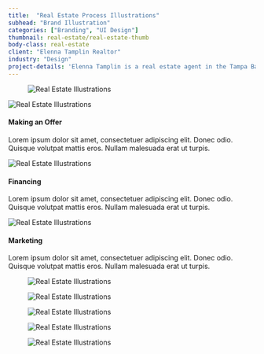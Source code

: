 ```yaml
---
title:  "Real Estate Process Illustrations"
subhead: "Brand Illustration"
categories: ["Branding", "UI Design"]
thumbnail: real-estate/real-estate-thumb
body-class: real-estate
client: "Elenna Tamplin Realtor"
industry: "Design"
project-details: 'Elenna Tamplin is a real estate agent in the Tampa Bay Area who needed new graphics for her business website. She requested illustrations to visually communicate each step of the home buying and selling process. The goal was to create informative guide that made the real estate process easier to understand.'
---
```

<section class="container">
  <div class="row">
    <figure class="hero-image">
      <img src="../img/real-estate/closing-sold.png" alt="Real Estate Illustrations">
    </figure>
  </div>
</section>
<section class="container">
  <div class="row features">
    <div class="col-sm-4 feature">
      <img src="../img/real-estate/make-offer.png" alt="Real Estate Illustrations">
      <h4>Making an Offer</h4>
      <p>Lorem ipsum dolor sit amet, consectetuer adipiscing elit. Donec odio. Quisque volutpat mattis eros. Nullam malesuada erat ut turpis.</p>
    </div>
    <div class="col-sm-4 feature">
      <img src="../img/real-estate/financing.png" alt="Real Estate Illustrations">
      <h4>Financing</h4>
      <p>Lorem ipsum dolor sit amet, consectetuer adipiscing elit. Donec odio. Quisque volutpat mattis eros. Nullam malesuada erat ut turpis.</p>
    </div>
    <div class="col-sm-4 feature">
      <img src="../img/real-estate/marketing.png" alt="Real Estate Illustrations">
      <h4>Marketing</h4>
      <p>Lorem ipsum dolor sit amet, consectetuer adipiscing elit. Donec odio. Quisque volutpat mattis eros. Nullam malesuada erat ut turpis.</p>
    </div>
  </div>
</section>
<section class="container-fluid two-up">
  <div class="container">
    <div class="row">
      <figure class="col-sm-6">
        <img src="../img/real-estate/pre-approval.png" alt="Real Estate Illustrations">
      </figure>
      <figure class="col-sm-6">
        <img src="../img/real-estate/inspection.png" alt="Real Estate Illustrations">
      </figure>
    </div>
  </div>
</section>
<section class="container-fluid mobile-gallery">
  <div class="container">
    <div class="row">
      <figure class="col-sm-4">
        <img src="../img/real-estate/mobile-offer.png" alt="Real Estate Illustrations">
      </figure>
      <figure class="col-sm-4">
        <img src="../img/real-estate/mobile-showings.png" alt="Real Estate Illustrations">
      </figure>
      <figure class="col-sm-4">
        <img src="../img/real-estate/mobile-research.png" alt="Real Estate Illustrations">
      </figure>
    </div>
  </div>
</section>
